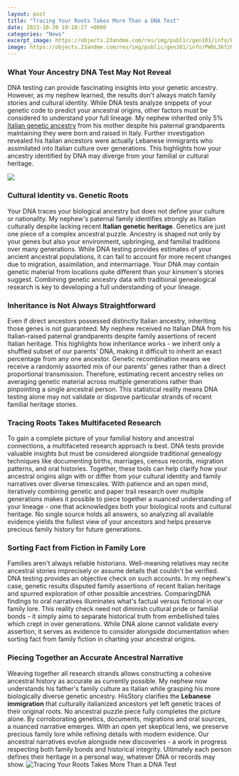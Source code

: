 ```yaml
---
layout: post
title: "Tracing Your Roots Takes More Than a DNA Test"
date: 2023-10-30 19:18:27 +0000
categories: "News"
excerpt_image: https://objects.23andme.com/res/img/public/gen101/info/PWbL3kfzQUFHw2NFZYOEow_ancestry.png
image: https://objects.23andme.com/res/img/public/gen101/info/PWbL3kfzQUFHw2NFZYOEow_ancestry.png
---
```


### What Your Ancestry DNA Test May Not Reveal
DNA testing can provide fascinating insights into your genetic ancestry. However, as my nephew learned, the results don't always match family stories and cultural identity. While DNA tests analyze snippets of your genetic code to predict your ancestral origins, other factors must be considered to understand your full lineage. 
My nephew inherited only 5% [Italian genetic ancestry](https://yt.io.vn/collection/abernethy) from his mother despite his paternal grandparents maintaining they were born and raised in Italy. Further investigation revealed his Italian ancestors were actually Lebanese immigrants who assimilated into Italian culture over generations. This highlights how your ancestry identified by DNA may diverge from your familial or cultural heritage. 

![](https://cdn2.penguin.com.au/covers/original/9781594860065.jpg)
### Cultural Identity vs. Genetic Roots
Your DNA traces your biological ancestry but does not define your culture or nationality. My nephew's paternal family identifies strongly as Italian culturally despite lacking recent **Italian genetic heritage**. Genetics are just one piece of a complex ancestral puzzle. Ancestry is shaped not only by your genes but also your environment, upbringing, and familial traditions over many generations. 
While DNA testing provides estimates of your ancient ancestral populations, it can fail to account for more recent changes due to migration, assimilation, and intermarriage. Your DNA may contain genetic material from locations quite different than your kinsmen's stories suggest. Combining genetic ancestry data with traditional genealogical research is key to developing a full understanding of your lineage.
### Inheritance is Not Always Straightforward
Even if direct ancestors possessed distinctly Italian ancestry, inheriting those genes is not guaranteed. My nephew received no Italian DNA from his Italian-raised paternal grandparents despite family assertions of recent Italian heritage. This highlights how inheritance works - we inherit only a shuffled subset of our parents' DNA, making it difficult to inherit an exact percentage from any one ancestor. 
Genetic recombination means we receive a randomly assorted mix of our parents' genes rather than a direct proportional transmission. Therefore, estimating recent ancestry relies on averaging genetic material across multiple generations rather than pinpointing a single ancestral person. This statistical reality means DNA testing alone may not validate or disprove particular strands of recent familial heritage stories.
### Tracing Roots Takes Multifaceted Research       
To gain a complete picture of your familial history and ancestral connections, a multifaceted research approach is best. DNA tests provide valuable insights but must be considered alongside traditional genealogy techniques like documenting births, marriages, census records, migration patterns, and oral histories. Together, these tools can help clarify how your ancestral origins align with or differ from your cultural identity and family narratives over diverse timescales. 
With patience and an open mind, iteratively combining genetic and paper trail research over multiple generations makes it possible to piece together a nuanced understanding of your lineage - one that acknowledges both your biological roots and cultural heritage. No single source holds all answers, so analyzing all available evidence yields the fullest view of your ancestors and helps preserve precious family history for future generations.
### Sorting Fact from Fiction in Family Lore
Families aren't always reliable historians. Well-meaning relatives may recite ancestral stories imprecisely or assume details that couldn't be verified. DNA testing provides an objective check on such accounts. In my nephew's case, genetic results disputed family assertions of recent Italian heritage and spurred exploration of other possible ancestries. 
ComparingDNA findings to oral narratives illuminates what's factual versus fictional in our family lore. This reality check need not diminish cultural pride or familial bonds - it simply aims to separate historical truth from embellished tales which crept in over generations. While DNA alone cannot validate every assertion, it serves as evidence to consider alongside documentation when sorting fact from family fiction in charting your ancestral origins.
### Piecing Together an Accurate Ancestral Narrative  
Weaving together all research strands allows constructing a cohesive ancestral history as accurate as currently possible. My nephew now understands his father's family culture as Italian while grasping his more biologically diverse genetic ancestry. HisStory clarifies the **Lebanese immigration** that culturally italianized ancestors yet left genetic traces of their original roots.
No ancestral puzzle piece fully completes the picture alone. By corroborating genetics, documents, migrations and oral sources, a nuanced narrative emerges. With an open yet skeptical lens, we preserve precious family lore while refining details with modern evidence. Our ancestral narratives evolve alongside new discoveries - a work in progress respecting both family bonds and historical integrity. Ultimately each person defines their heritage in a personal way, whatever DNA or records may show.
![Tracing Your Roots Takes More Than a DNA Test](https://objects.23andme.com/res/img/public/gen101/info/PWbL3kfzQUFHw2NFZYOEow_ancestry.png)